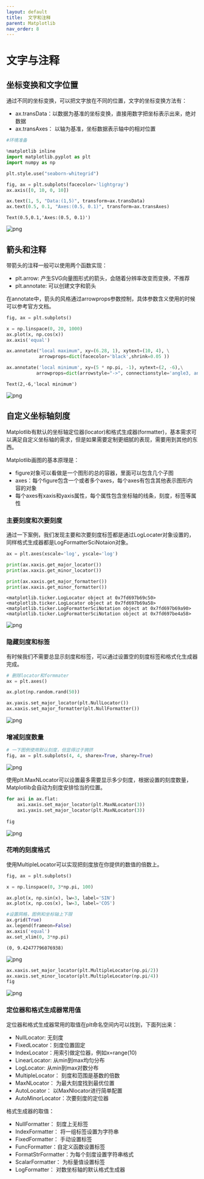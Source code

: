 ```yaml
---
layout: default
title:  文字和注释
parent: Matplotlib
nav_order: 8
---
```


# 文字与注释

## 坐标变换和文字位置

通过不同的坐标变换，可以把文字放在不同的位置，文字的坐标变换方法有：
- ax.transData：以数据为基准的坐标变换，直接用数字把坐标表示出来，绝对数据
- ax.transAxes： 以轴为基准，坐标数据表示轴中的相对位置


```python
#环境准备

%matplotlib inline
import matplotlib.pyplot as plt
import numpy as np

plt.style.use("seaborn-whitegrid")
```


```python
fig, ax = plt.subplots(facecolor='lightgray')
ax.axis([0, 10, 0, 10])

ax.text(1, 5, "Data:(1,5)", transform=ax.transData)
ax.text(0.5, 0.1, "Axes:(0.5, 0.1)", transform=ax.transAxes)

```




    Text(0.5,0.1,'Axes:(0.5, 0.1)')




![png](output_97_1.png)


## 箭头和注释

带箭头的注释一般可以使用两个函数实现：
- plt.arrow: 产生SVG向量图形式的箭头，会随着分辨率改变而变换，不推荐
- plt.annotate: 可以创建文字和箭头

在annotate中，箭头的风格通过arrowprops参数控制，具体参数含义使用的时候可以参考官方文档。


```python
fig, ax = plt.subplots()

x = np.linspace(0, 20, 1000)
ax.plot(x, np.cos(x))
ax.axis('equal')

ax.annotate("local maximum", xy=(6.28, 1), xytext=(10, 4), \
            arrowprops=dict(facecolor='black',shrink=0.05 ))

ax.annotate('local minimum', xy=(5 * np.pi, -1), xytext=(2, -6),\
           arrowprops=dict(arrowstyle="->", connectionstyle='angle3, angleA=0, angleB=-90'))


```




    Text(2,-6,'local minimum')




![png](output_99_1.png)


## 自定义坐标轴刻度

Matplotlib有默认的坐标轴定位器(locator)和格式生成器(formatter)，基本需求可以满足自定义坐标轴的需求，但是如果需要定制更细腻的表现，需要用到其他的东西。

Matplotlib画图的基本原理是：
- figure对象可以看做是一个图形的总的容器，里面可以包含几个子图
- axes：每个figure包含一个或者多个axes，每个axes有包含其他表示图形内容的对象
- 每个axes有xaxis和yaxis属性，每个属性包含坐标轴的线条，刻度，标签等属性

### 主要刻度和次要刻度


通过一下案例，我们发现主要和次要刻度标签都是通过LogLocater对象设置的， 同样格式生成器都是LogFormatterSciNotaion对象。


```python
ax = plt.axes(xscale='log', yscale='log')

print(ax.xaxis.get_major_locator())
print(ax.xaxis.get_minor_locator())

print(ax.xaxis.get_major_formatter())
print(ax.xaxis.get_minor_formatter())
```

    <matplotlib.ticker.LogLocator object at 0x7fd697b69c50>
    <matplotlib.ticker.LogLocator object at 0x7fd697b69a58>
    <matplotlib.ticker.LogFormatterSciNotation object at 0x7fd697b69a90>
    <matplotlib.ticker.LogFormatterSciNotation object at 0x7fd697be4a58>



![png](output_101_1.png)


### 隐藏刻度和标签

有时候我们不需要总显示刻度和标签，可以通过设置空的刻度标签和格式化生成器完成。


```python
# 删除locator和formmater
ax = plt.axes()

ax.plot(np.random.rand(50))

ax.yaxis.set_major_locator(plt.NullLocator())
ax.xaxis.set_major_formatter(plt.NullFormatter())
```


![png](output_103_0.png)


### 增减刻度数量



```python
# 一下图例使用默认刻度，但显得过于拥挤
fig, ax = plt.subplots(4, 4, sharex=True, sharey=True)
```


![png](output_105_0.png)


使用plt.MaxNLocator可以设置最多需要显示多少刻度，根据设置的刻度数量，Matplotlib会自动为刻度安排恰当的位置。


```python
for axi in ax.flat:
    axi.xaxis.set_major_locator(plt.MaxNLocator(3))
    axi.yaxis.set_major_locator(plt.MaxNLocator(3))
    
fig

```




![png](output_107_0.png)



### 花哨的刻度格式

使用MultipleLocator可以实现把刻度放在你提供的数值的倍数上。


```python
fig, ax = plt.subplots()

x = np.linspace(0, 3*np.pi, 100)

ax.plot(x, np.sin(x), lw=3, label='SIN')
ax.plot(x, np.cos(x), lw=3, label='COS')

#设置网格，图例和坐标轴上下限
ax.grid(True)
ax.legend(frameon=False)
ax.axis('equal')
ax.set_xlim(0, 3*np.pi)
```




    (0, 9.42477796076938)




![png](output_109_1.png)



```python
ax.xaxis.set_major_locator(plt.MultipleLocator(np.pi/2))
ax.xaxis.set_minor_locator(plt.MultipleLocator(np.pi/4))
fig
```




![png](output_110_0.png)



### 定位器和格式生成器常用值

定位器和格式生成器常用的取值在plt命名空间内可以找到，下面列出来：

- NullLocator: 无刻度
- FixedLocator：刻度位置固定
- IndexLocator：用索引做定位器，例如x=range(10)
- LinearLocator: 从min到max均匀分布
- LogLocator: 从min到max对数分布
- MultipleLocator： 刻度和范围是基数的倍数
- MaxNLocator： 为最大刻度找到最优位置
- AutoLocator： 以MaxNlocator进行简单配置
- AutoMinorLocator：次要刻度的定位器


格式生成器的取值：
- NullFormatter： 刻度上无标签
- IndexFormatter： 将一组标签设置为字符串
- FixedFormatter： 手动设置标签
- FuncFormatter：自定义函数设置标签
- FormatStrFormatter：为每个刻度设置字符串格式
- ScalarFormatter： 为标量值设置标签
- LogFormatter： 对数坐标轴的默认格式生成器

